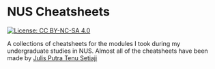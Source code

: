 # NUS Cheatsheets

[![License: CC BY-NC-SA 4.0](https://img.shields.io/badge/License-CC%20BY--NC--SA%204.0-lightgrey.svg)](https://creativecommons.org/licenses/by-nc-sa/4.0/)

A collections of cheatsheets for the modules I took during my undergraduate studies in NUS. Almost all of the cheatsheets have been made by [Julis Putra Tenu Setiaji](https://github.com/indocomsoft)
